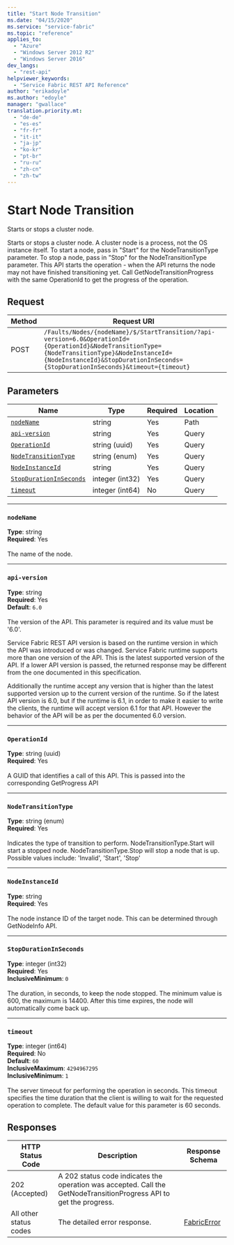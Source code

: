 ```yaml
---
title: "Start Node Transition"
ms.date: "04/15/2020"
ms.service: "service-fabric"
ms.topic: "reference"
applies_to: 
  - "Azure"
  - "Windows Server 2012 R2"
  - "Windows Server 2016"
dev_langs: 
  - "rest-api"
helpviewer_keywords: 
  - "Service Fabric REST API Reference"
author: "erikadoyle"
ms.author: "edoyle"
manager: "gwallace"
translation.priority.mt: 
  - "de-de"
  - "es-es"
  - "fr-fr"
  - "it-it"
  - "ja-jp"
  - "ko-kr"
  - "pt-br"
  - "ru-ru"
  - "zh-cn"
  - "zh-tw"
---
```

# Start Node Transition
Starts or stops a cluster node.

Starts or stops a cluster node.  A cluster node is a process, not the OS instance itself.  To start a node, pass in "Start" for the NodeTransitionType parameter.
To stop a node, pass in "Stop" for the NodeTransitionType parameter.  This API starts the operation - when the API returns the node may not have finished transitioning yet.
Call GetNodeTransitionProgress with the same OperationId to get the progress of the operation.


## Request
| Method | Request URI |
| ------ | ----------- |
| POST | `/Faults/Nodes/{nodeName}/$/StartTransition/?api-version=6.0&OperationId={OperationId}&NodeTransitionType={NodeTransitionType}&NodeInstanceId={NodeInstanceId}&StopDurationInSeconds={StopDurationInSeconds}&timeout={timeout}` |


## Parameters
| Name | Type | Required | Location |
| --- | --- | --- | --- |
| [`nodeName`](#nodename) | string | Yes | Path |
| [`api-version`](#api-version) | string | Yes | Query |
| [`OperationId`](#operationid) | string (uuid) | Yes | Query |
| [`NodeTransitionType`](#nodetransitiontype) | string (enum) | Yes | Query |
| [`NodeInstanceId`](#nodeinstanceid) | string | Yes | Query |
| [`StopDurationInSeconds`](#stopdurationinseconds) | integer (int32) | Yes | Query |
| [`timeout`](#timeout) | integer (int64) | No | Query |

____
### `nodeName`
__Type__: string <br/>
__Required__: Yes<br/>
<br/>
The name of the node.

____
### `api-version`
__Type__: string <br/>
__Required__: Yes<br/>
__Default__: `6.0` <br/>
<br/>
The version of the API. This parameter is required and its value must be '6.0'.

Service Fabric REST API version is based on the runtime version in which the API was introduced or was changed. Service Fabric runtime supports more than one version of the API. This is the latest supported version of the API. If a lower API version is passed, the returned response may be different from the one documented in this specification.

Additionally the runtime accept any version that is higher than the latest supported version up to the current version of the runtime. So if the latest API version is 6.0, but if the runtime is 6.1, in order to make it easier to write the clients, the runtime will accept version 6.1 for that API. However the behavior of the API will be as per the documented 6.0 version.


____
### `OperationId`
__Type__: string (uuid) <br/>
__Required__: Yes<br/>
<br/>
A GUID that identifies a call of this API.  This is passed into the corresponding GetProgress API

____
### `NodeTransitionType`
__Type__: string (enum) <br/>
__Required__: Yes<br/>
<br/>
Indicates the type of transition to perform.  NodeTransitionType.Start will start a stopped node.  NodeTransitionType.Stop will stop a node that is up. Possible values include: 'Invalid', 'Start', 'Stop'

____
### `NodeInstanceId`
__Type__: string <br/>
__Required__: Yes<br/>
<br/>
The node instance ID of the target node.  This can be determined through GetNodeInfo API.

____
### `StopDurationInSeconds`
__Type__: integer (int32) <br/>
__Required__: Yes<br/>
__InclusiveMinimum__: `0` <br/>
<br/>
The duration, in seconds, to keep the node stopped.  The minimum value is 600, the maximum is 14400.  After this time expires, the node will automatically come back up.

____
### `timeout`
__Type__: integer (int64) <br/>
__Required__: No<br/>
__Default__: `60` <br/>
__InclusiveMaximum__: `4294967295` <br/>
__InclusiveMinimum__: `1` <br/>
<br/>
The server timeout for performing the operation in seconds. This timeout specifies the time duration that the client is willing to wait for the requested operation to complete. The default value for this parameter is 60 seconds.

## Responses

| HTTP Status Code | Description | Response Schema |
| --- | --- | --- |
| 202 (Accepted) | A 202 status code indicates the operation was accepted.  Call the GetNodeTransitionProgress API to get the progress.<br/> |  |
| All other status codes | The detailed error response.<br/> | [FabricError](sfclient-v71-model-fabricerror.md) |
